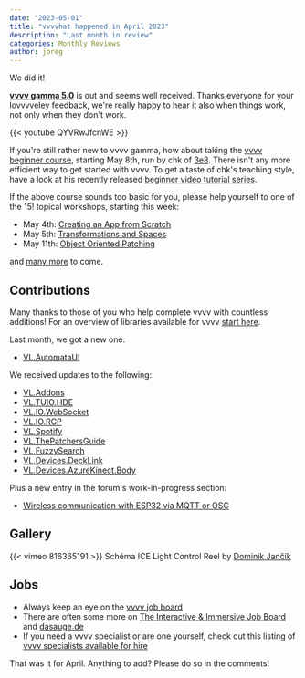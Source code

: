 ```yaml
---
date: "2023-05-01"
title: "vvvvhat happened in April 2023"
description: "Last month in review"
categories: Monthly Reviews
author: joreg
---
```


We did it!

**[vvvv gamma 5.0](https://visualprogramming.net/blog/2023/vvvv-gamma-5.0-release/)** is out and seems well received. Thanks everyone for your lovvvveley feedback, we're really happy to hear it also when things work, not only when they don't work. 

{{< youtube QYVRwJfcnWE >}}

If you're still rather new to vvvv gamma, how about taking the [vvvv beginner course](https://thenodeinstitute.org/courses/vvvv-beginner-class-summer-2023/), starting May 8th, run by chk of [3e8](https://3e8.studio). There isn't any more efficient way to get started with vvvv. To get a taste of chk's teaching style, have a look at his recently released [beginner video tutorial series](https://youtube.com/playlist?list=PL2KeRstDQVRRVnzCHEambwAI4yWmpIF-p).

If the above course sounds too basic for you, please help yourself to one of the 15! topical workshops, starting this week:

* May 4th: [Creating an App from Scratch](https://thenodeinstitute.org/courses/ss23-vvvv-creating-an-app-from-scratch/)
* May 5th: [Transformations and Spaces](https://thenodeinstitute.org/courses/ss23-vvvv-02-transformation-and-spaces/)
* May 11th: [Object Oriented Patching](https://thenodeinstitute.org/courses/ss23-vvvv-03-object-oriented-patching/)

and [many more](https://thenodeinstitute.org/vvvv-intermediates-summer-2023/) to come.

## Contributions
Many thanks to those of you who help complete vvvv with countless additions! For an overview of libraries available for vvvv [start here](https://thegraybook.vvvv.org/reference/libraries/overview.html).

Last month, we got a new one:
- [VL.AutomataUI](https://www.nuget.org/packages/VL.AutomataUI)

We received updates to the following:
- [VL.Addons](https://www.nuget.org/packages/VL.Addons)
- [VL.TUIO.HDE](https://www.nuget.org/packages/VL.TUIO.HDE)
- [VL.IO.WebSocket](https://www.nuget.org/packages/VL.IO.WebSocket)
- [VL.IO.RCP](https://www.nuget.org/packages/VL.IO.RCP)
- [VL.Spotify](https://www.nuget.org/packages/VL.Spotify)
- [VL.ThePatchersGuide](https://www.nuget.org/packages/VL.ThePatchersGuide)
- [VL.FuzzySearch](https://www.nuget.org/packages/VL.FuzzySearch)
- [VL.Devices.DeckLink ](https://www.nuget.org/packages/VL.Devices.DeckLink)
- [VL.Devices.AzureKinect.Body](https://www.nuget.org/packages/VL.Devices.AzureKinect.Body)

Plus a new entry in the forum's work-in-progress section:
- [Wireless communication with ESP32 via MQTT or OSC](https://discourse.vvvv.org/t/vvvv-communicating-over-the-air-with-esp32-via-mqtt-or-osc/21414)

## Gallery
{{< vimeo 816365191 >}}
Schéma ICE Light Control Reel by [Dominik Jančík](https://domj.net/projects)

## Jobs
- Always keep an eye on the [vvvv job board](https://discourse.vvvv.org/c/jobs)
- There are often some more on [The Interactive & Immersive Job Board](https://jobs.interactiveimmersive.io/?s=vvvv&post_type=job_listing&orderby=date) and [dasauge.de](https://dasauge.de/sta/Vvvv/)
- If you need a vvvv specialist or are one yourself, check out this listing of [vvvv specialists available for hire](https://vvvv.org/documentation/vvvv-specialists-available-for-hire)

That was it for April. Anything to add? Please do so in the comments!